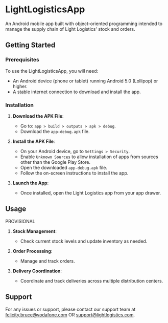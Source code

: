 # LightLogisticsApp

An Android mobile app built with object-oriented programming intended to manage the supply chain of Light Logistics' stock and orders.

## Getting Started

### Prerequisites

To use the LightLogisticsApp, you will need:
- An Android device (phone or tablet) running Android 5.0 (Lollipop) or higher.
- A stable internet connection to download and install the app.

### Installation

1. **Download the APK File**:
    - Go to:
        `app > build > outputs > apk > debug`.
    - Download the `app-debug.apk` file.

2. **Install the APK File**:
    - On your Android device, go to `Settings > Security`.
    - Enable `Unknown Sources` to allow installation of apps from sources other than the Google Play Store.
    - Open the downloaded `app-debug.apk` file.
    - Follow the on-screen instructions to install the app.

3. **Launch the App**:
    - Once installed, open the Light Logistics app from your app drawer.

## Usage

PROVISIONAL

1. **Stock Management**:
    - Check current stock levels and update inventory as needed.

2. **Order Processing**:
    - Manage and track orders.

3. **Delivery Coordination**:
    - Coordinate and track deliveries across multiple distribution centers.

## Support

For any issues or support, please contact our support team at felicity.bruce@vodafone.com OR support@lightlogistics.com.

